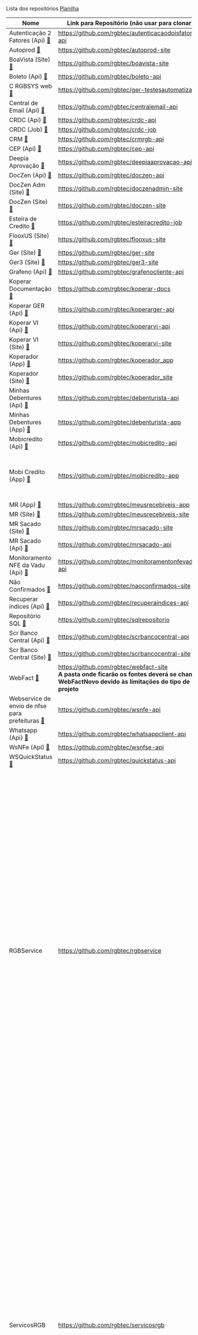 
Lista dos repositórios [Planilha](https://edsonrgbsyscom.sharepoint.com/:x:/g/ESNKvhUfGXBCsp5JftJO8uwB1VS3mznc9XyJkUdb1Aqdow?e=6wrgvy)

|Nome|Link para Repositório (não usar para clonar)|CI/CD|
|----|--------------------------------------------|-----|
|Autenticação 2 Fatores (Api) [:speech_balloon:](## "Api intermediária para autenticação em 2 fatores")|https://github.com/rgbtec/autenticacaodoisfatores-api|
|Autoprod [:speech_balloon:](## "Site Autoprod")|https://github.com/rgbtec/autoprod-site|
|BoaVista (Site) [:speech_balloon:](## "???")|https://github.com/rgbtec/boavista-site|
|Boleto (Api) [:speech_balloon:](## "API usada para gerar boletos de diversos bancos")|https://github.com/rgbtec/boleto-api|
|C RGBSYS web [:speech_balloon:](## "Testes automatizados do GER")|https://github.com/rgbtec/ger-testesautomatizados|
|Central de Email (Api) [:speech_balloon:](## "Api intermediária para envio de emails")|https://github.com/rgbtec/centralemail-api|
|CRDC (Api) [:speech_balloon:](## "Api intermediária para acesso ao CRDC")|https://github.com/rgbtec/crdc-api|
|CRDC (Job) [:speech_balloon:](## "Job para consulta ao CRDC")|https://github.com/rgbtec/crdc-job|
|CRM [:speech_balloon:](## "API usada por sistemas de terceiros para gravar ou consultar a base do GER")|https://github.com/rgbtec/crmrgb-api|
|CEP (Api) [:speech_balloon:](## "Api intermediária para consulta de ceps")|https://github.com/rgbtec/cep-api|
|Deepia Aprovação [:speech_balloon:](## "API intermediária entre o GER e a Deepia para análise de propostas")|https://github.com/rgbtec/deepiaaprovacao-api|
|DocZen (Api) [:speech_balloon:](## "API usada pelo Site doczen_web")|https://github.com/rgbtec/doczen-api|
|DocZen Adm (Site) [:speech_balloon:](## "Site de documentação das APIs da RGB")|https://github.com/rgbtec/doczenadmin-site|
|DocZen (Site) [:speech_balloon:](## "Site com a documentação das apis")|https://github.com/rgbtec/doczen-site|![CI/CD](https://github.com/rgbtec/doczen-site/workflows/CI/CD/badge.svg)|
|Esteira de Credito [:speech_balloon:](## "Rotina de análise de crédito para aprovação ou reprovação de títulos em propostas")|https://github.com/rgbtec/esteiracredito-job|
|FlooxUS (Site) [:speech_balloon:](## "Site que permite o sacado acessar informaçães no sistema")|https://github.com/rgbtec/flooxus-site|
|Ger (Site) [:speech_balloon:](## "Sistema para gerenciamento de recebíveis")|https://github.com/rgbtec/ger-site|
|Ger3 (Site) [:speech_balloon:](## "Sistema complementar do GER")|https://github.com/rgbtec/ger3-site|
|Grafeno (Api) [:speech_balloon:](## "Lib usada por projetos que acessam a Grafeno")|https://github.com/rgbtec/grafenocliente-api|
|Koperar Documentação [:speech_balloon:](## "Documentação do sistema Koperar")|https://github.com/rgbtec/koperar-docs|
|Koperar GER (Api) [:speech_balloon:](## "API usada pelo Site Koperar")|https://github.com/rgbtec/koperarger-api|
|Koperar VI (Api) [:speech_balloon:](## "API usada por sistemas de terceiros para acessar o sistema Koperar")|https://github.com/rgbtec/koperarvi-api|
|Koperar VI (Site) [:speech_balloon:](## "sistema KOPERAR para gerenciar todas as informaçães de valores a identificar (VI) e conciliação de recebiveis - VI= Valores a Identificar")|https://github.com/rgbtec/koperarvi-site|
|Koperador (App) [:speech_balloon:](## "APP para que os Agentes das empresas, não os clientes, são os cooperadores, acessem informaçães do sistema GER")|https://github.com/rgbtec/koperador_app|
|Koperador (Site) [:speech_balloon:](## "Site para que os Agentes das empresas, não os clientes, são os cooperadores, acessem informaçães do sistema GER")|https://github.com/rgbtec/koperador_site|
|Minhas Debentures (Api) [:speech_balloon:](## "Api que autentica o credor e permite consultar os dados dos debenturistas")|https://github.com/rgbtec/debenturista-api|
|Minhas Debentures (App) [:speech_balloon:](## "App voltado para o debenturista")|https://github.com/rgbtec/debenturista-app|
|Mobicredito (Api) [:speech_balloon:](## "Api para atender o App Mobicredito")|https://github.com/rgbtec/mobicredito-api|
|Mobi Credito (App) [:speech_balloon:](## "")|https://github.com/rgbtec/mobicredito-app|<table> <tbody>  <tr>  <td>Android</td>  <td>![CI/CD](https://build.appcenter.ms/v0.1/apps/813c5869-9e83-472c-98aa-82a5bb43481d/branches/main/badge)</td>  </tr>  <tr>  <td>iOS</td>  <td>![CI/CD](https://build.appcenter.ms/v0.1/apps/bff4aef2-8f78-492f-bdda-69546f65400d/branches/main/badge)</td>  </tr>  </tbody>  </table>|
|MR (App) [:speech_balloon:](## "App que permite ao cedente consultar informaçães dele no sistema GER")|https://github.com/rgbtec/meusrecebiveis-app|
|MR (Site) [:speech_balloon:](## "Site usado pelos cedentes para gravar e consultar informaçães do GER. Nova versão do Webfact")|https://github.com/rgbtec/meusrecebiveis-site|
|MR Sacado (Site) [:speech_balloon:](## "Site para os sacados acessarem informaçães no GER")|https://github.com/rgbtec/mrsacado-site|
|MR Sacado (Api) [:speech_balloon:](## "API usada pelo MR Sacado para acessar as informaçães")|https://github.com/rgbtec/mrsacado-api|
|Monitoramento NFE da Vadu (Api) [:speech_balloon:](## "API usada para receber informaçães da Vadu referentes à moniotramento de NFE")|https://github.com/rgbtec/monitoramentonfevadu-api|
|Não Confirmados [:speech_balloon:](## "Projeto específico que foi feito pela RGB de consulta de log de confirmação Para o cliente Lavoro")|https://github.com/rgbtec/naoconfirmados-site|
|Recuperar índices (Api)  [:speech_balloon:](## "Api que busca índices em api ou site de terceiros")|https://github.com/rgbtec/recuperaindices-api|
|Repositório SQL [:speech_balloon:](## "Scripts de atualização de objetos da base e funçães e stored procedures")|https://github.com/rgbtec/sqlrepositorio|
|Scr Banco Central (Api) [:speech_balloon:](## "Api que autentica o o usuário e permite a administração dos dados de clientes, usuários dos clientes e consultas a api Scr do Banco Central")|https://github.com/rgbtec/scrbancocentral-api|
|Scr Banco Central (Site) [:speech_balloon:](## "Site para acesso à api Scr do Banco Central")|https://github.com/rgbtec/scrbancocentral-site|
|WebFact [:speech_balloon:](## "Site usado pelos cedentes para gravar e consultar informaçães no GER. Foi substituido pelos Meus Recebíveis")|https://github.com/rgbtec/webfact-site<br>**A pasta onde ficarão os fontes deverá se chamar WebFactNovo devido às limitações do tipo de projeto**|
|Webservice de envio de nfse para prefeituras [:speech_balloon:](## "Webservice de envio de nfse para prefeituras")|https://github.com/rgbtec/wsnfe-api|
|Whatsapp (Api) [:speech_balloon:](## "Api intermediária para envio de mensagens pelo WhatsApp para diversos provedores")|https://github.com/rgbtec/whatsappclient-api|
|WsNFe (Api) [:speech_balloon:](## "Monitor de notas ficais")|https://github.com/rgbtec/wsnfse-api|
|WSQuickStatus [:speech_balloon:](## "Webservice para receber assinaturas feitas via Quicksoft")|https://github.com/rgbtec/quickstatus-api|
|RGBService|https://github.com/rgbtec/rgbservice|<br> - API Deepia - API intermediária entre o GER e a Deepia para executar análise de crédito<br> - API Grafeno - API intermediária entre o GER e a Grafeno para envio de titulos para cobrança<br> - API Lydians - API intermediária entre o GER e a Lydians para envio de borderôs<br> - API Motor de Decisão Vadu - API usada pelo GER para enviar dados de propostas para analise de crédito na Vadu<br> - API NFE Report - API usada pelo GER para gerar um PDF da nota fiscal a partir do arquivo XML<br> - Conexão BD - Exe usado para gerar string de conexão criptografada para o GER e GER3<br> - Robo Extrator Vadu - "Programa usado para extrair dados das bases dos clientes e enviar para a Vadu, diariamente."|
|ServicosRGB|https://github.com/rgbtec/servicosrgb|<br> - API CashU - API de monitoramento NFE<br> - API Koperador - API usada pelo Koperador web e Koperador APP<br> - API Meus Recebíveis - API utilizada pelo MR App e MR Site<br> - API Monkey - API que recebe webhooks enviados pela Monkey<br> - API Notificaçães - API usada para notifcaçães dos APPs da RGB<br> - API Relat - API usada para transformar html em um arquivo PDF<br> - Autoprod - API para acesso a infoirmaçães do Autoprod<br> - Chosen - Api para retono das URLs das apis utiizadas pelos Apps<br> - ServicosRGB - Site para cadastrar informaçães de clientes para ViewsVadu e Chosen<br> - ViewVadu - Api para retorno de várias configuraçães. Em alguns clientes é substituído por um arquivo Json|
